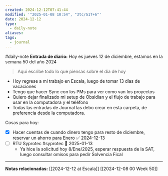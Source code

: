 ```yaml
---
created: 2024-12-12T07:41:44
modified: '"2025-01-08 10:54", "3tc/G1T+6"'
date: 2024-12-12
type:
  - daily-note
aliases: 
tags:
  - journal
---
```

#daily-note
**Entrada de diario:** 
Hoy es jueves 12 de diciembre, estamos en la semana 50 del año 2024

> Aquí escribe todo lo que piensas sobre el día de hoy

- Hoy regrese a mi trabajo en Escala, luego de tomar 13 días de vacaciones
- Tengo que hacer Sync con los PMs para ver como van los proyectos
- Quiero dejar finalizado mi setup de Obsidian y el flujo de trabajo para usar en la computadora y el teléfono
- Todas las entradas de Journal las debo crear en esta carpeta, de preferencia desde la computadora.

Cosas para hoy:

- [x] Hacer cuentas de cuando dinero tengo para resto de diciembre, reservar un ahorro para Enero ✅ 2024-12-13
- [ ] RTU Syprotec #syprotec 📅 2025-01-13
	- Ya hice la solicitud hoy 8/Ene/2025, esperar respuesta de la SAT, luego consultar omisos para pedir Solvencia Fical

----
**Notas relacionadas:**
[[2024-12-12 at Escala]]
[[2024-12-08 00 Week 50]]
